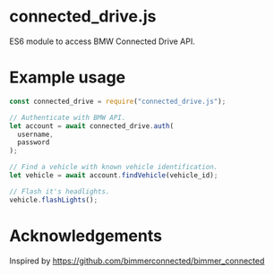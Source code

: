 # connected_drive.js
ES6 module to access BMW Connected Drive API.

# Example usage
```javascript
const connected_drive = require("connected_drive.js");

// Authenticate with BMW API.
let account = await connected_drive.auth(
  username,
  password
);

// Find a vehicle with known vehicle identification.
let vehicle = await account.findVehicle(vehicle_id);

// Flash it's headlights.
vehicle.flashLights();
```

# Acknowledgements
Inspired by https://github.com/bimmerconnected/bimmer_connected
